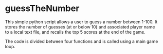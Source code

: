 # guessTheNumber

This simple python script allows a user to guess a number between 1-100.  It stores the number of guesses (at or below 10) and associated player name to a local text file, and recalls the top 5 scores at the end of the game.

The code is divided between four functions and is called using a main game loop.
